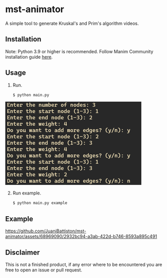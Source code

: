 
# mst-animator
A simple tool to generate Kruskal's and Prim's algorithm videos.

## Installation
Note: Python 3.9 or higher is recommended.
Follow Manim Community installation guide [here](https://docs.manim.community/en/stable/installation.html).

## Usage
1. Run.
   ```sh
   $ python main.py
   ```
   
![img](https://github.com/JuaniBattiston/mst-animator/raw/main/example-media/image.jpeg)


2. Run example.
   ```sh
   $ python main.py example
   ```


## Example

https://github.com/JuaniBattiston/mst-animator/assets/68969090/2932bc94-a3ab-422d-b746-8593a895c491



## Disclaimer

This is not a finished product, if any error where to be encountered you are free to open an issue or pull request.
